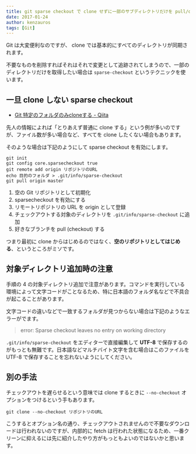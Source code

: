 ```yaml
---
title: git sparse checkout で clone せずに一部のサブディレクトリだけを pull/checkout する
date: 2017-01-24
author: kenzauros
tags: [Git]
---
```


Git は大変便利なのですが、 clone では基本的にすべてのディレクトリが同期されます。

不要なものを削除すればそれはそれで変更として追跡されてしまうので、一部のディレクトリだけを取得したい場合は `sparse-checkout` というテクニックを使います。

## 一旦 clone しない sparse checkout

* [Git 特定のフォルダのみcloneする - Qiita](http://qiita.com/icoxfog417/items/8b16681213d0fd33602c)

先人の情報によれば「とりあえず普通に clone する」という例が多いのですが、ファイル数が多い場合など、すべてを clone したくない場合もあります。

そのような場合は下記のようにして sparse checkout を有効にします。

```
git init
git config core.sparsecheckout true
git remote add origin リポジトリのURL
echo 目的のフォルダ > .git/info/sparse-checkout
git pull origin master
```

1. 空の Git リポジトリとして初期化
2. sparsecheckout を有効にする
3. リモートリポジトリの URL を origin として登録
4. チェックアウトする対象のディレクトリを `.git/info/sparse-checkout` に追加
5. 好きなブランチを pull (checkout) する

つまり最初に clone からはじめるのではなく、**空のリポジトリとしてはじめる**、というところがミソです。

## 対象ディレクトリ追加時の注意

手順の 4 の対象ディレクトリ追加で注意があります。コマンドを実行している環境によって文字コードがことなるため、特に日本語のフォルダ名などで不具合が起こることがあります。

文字コードの違いなどで一致するフォルダが見つからない場合は下記のようなエラーがでます。

> error: Sparse checkout leaves no entry on working directory

`.git/info/sparse-checkout` をエディターで直接編集して **UTF-8** で保存するのがもっとも無難です。日本語などマルチバイト文字を含む場合はこのファイルを UTF-8 で保存することを忘れないようにしてください。

## 別の手法

チェックアウトを遅らせるという意味では clone するときに `--no-checkout` オプションをつけるという手もあります。

```
git clone --no-checkout リポジトリのURL
```

こうするとオプション名の通り、チェックアウトされませんので不要なダウンロードは行われないのですが、内部的に fetch は行われた状態になるため、一番クリーンに抑えるには先に紹介したやり方がもっともよいのではないかと思います。
